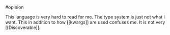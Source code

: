 #opinion 

This language is very hard to read for me. The type system is just not what I want. This in addition to how [[kwargs]] are used confuses me. It is not very [[Discoverable]].
